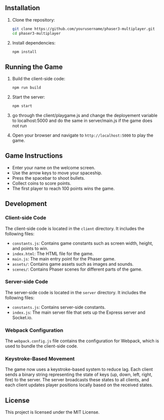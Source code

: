 ## Installation

1. Clone the repository:
    ```sh
    git clone https://github.com/yourusername/phaser3-multiplayer.git
    cd phaser3-multiplayer
    ```

2. Install dependencies:
    ```sh
    npm install
    ```

## Running the Game

1. Build the client-side code:
    ```sh
    npm run build
    ```

2. Start the server:
    ```sh
    npm start
    ```
3. go through the client/playgame.js and change the deployement variable to localhost:5000 and do the same in server/main.js if the  game does not run

4. Open your browser and navigate to `http://localhost:5000` to play the game.

## Game Instructions

- Enter your name on the welcome screen.
- Use the arrow keys to move your spaceship.
- Press the spacebar to shoot bullets.
- Collect coins to score points.
- The first player to reach 100 points wins the game.

## Development

### Client-side Code

The client-side code is located in the `client` directory. It includes the following files:

- `constants.js`: Contains game constants such as screen width, height, and points to win.
- `index.html`: The HTML file for the game.
- `main.js`: The main entry point for the Phaser game.
- `assets/`: Contains game assets such as images and sounds.
- `scenes/`: Contains Phaser scenes for different parts of the game.

### Server-side Code

The server-side code is located in the `server` directory. It includes the following files:

- `constants.js`: Contains server-side constants.
- `index.js`: The main server file that sets up the Express server and Socket.io.

### Webpack Configuration

The `webpack.config.js` file contains the configuration for Webpack, which is used to bundle the client-side code.

### Keystroke-Based Movement

The game now uses a keystroke-based system to reduce lag. Each client sends a binary string representing the state of keys (up, down, left, right, fire) to the server. The server broadcasts these states to all clients, and each client updates player positions locally based on the received states.

## License

This project is licensed under the MIT License.